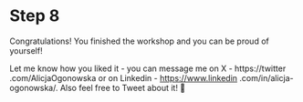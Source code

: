 # Step 8

Congratulations! You finished the workshop and you can be proud of yourself!

Let me know how you liked it - you can message me on X - https://twitter
.com/AlicjaOgonowska or on Linkedin - https://www.linkedin
.com/in/alicja-ogonowska/.
Also feel free to Tweet about it! 💙